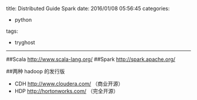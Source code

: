 title: Distributed Guide Spark
date: 2016/01/08 05:56:45
categories:

 - python 


tags:

- tryghost

---


##Scala
http://www.scala-lang.org/
##Spark
http://spark.apache.org/

##两种 hadoop 的发行版
 *  CDH http://www.cloudera.com/ （商业开源）
 *  HDP http://hortonworks.com/  （完全开源）




